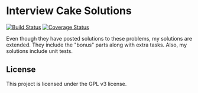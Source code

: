 Interview Cake Solutions
===========
[![Build Status](https://travis-ci.org/theonlypwner/interviewcake.svg)](https://travis-ci.org/theonlypwner/interviewcake) [![Coverage Status](https://img.shields.io/coveralls/theonlypwner/interviewcake.svg)](https://coveralls.io/r/theonlypwner/interviewcake?branch=master)

Even though they have posted solutions to these problems, my solutions are extended.
They include the "bonus" parts along with extra tasks. Also, my solutions include unit tests.

License
-----------
This project is licensed under the GPL v3 license.
